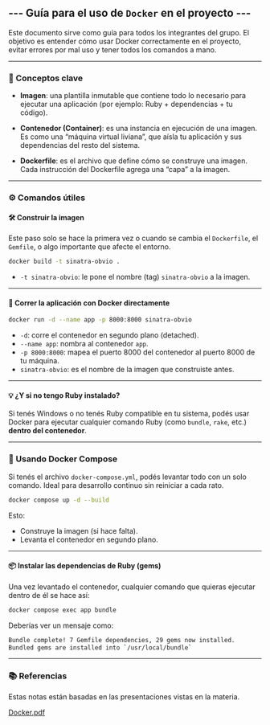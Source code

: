 
## --- Guía para el uso de `Docker` en el proyecto ---

Este documento sirve como guía para todos los integrantes del grupo. El objetivo es entender cómo usar Docker correctamente en el proyecto, evitar errores por mal uso y tener todos los comandos a mano.

---

### 🧠 Conceptos clave

- **Imagen**: una plantilla inmutable que contiene todo lo necesario para ejecutar una aplicación (por ejemplo: Ruby + dependencias + tu código).

- **Contenedor (Container)**: es una instancia en ejecución de una imagen. Es como una “máquina virtual liviana”, que aísla tu aplicación y sus dependencias del resto del sistema.

- **Dockerfile**: es el archivo que define cómo se construye una imagen. Cada instrucción del Dockerfile agrega una “capa” a la imagen.

---

### ⚙️ Comandos útiles

#### 🛠 Construir la imagen

Este paso solo se hace la primera vez o cuando se cambia el `Dockerfile`, el `Gemfile`, o algo importante que afecte el entorno.

```bash
docker build -t sinatra-obvio .
```

- `-t sinatra-obvio`: le pone el nombre (tag) `sinatra-obvio` a la imagen.

---

#### 🚀 Correr la aplicación con Docker directamente

```bash
docker run -d --name app -p 8000:8000 sinatra-obvio
```

- `-d`: corre el contenedor en segundo plano (detached).
- `--name app`: nombra al contenedor `app`.
- `-p 8000:8000`: mapea el puerto 8000 del contenedor al puerto 8000 de tu máquina.
- `sinatra-obvio`: es el nombre de la imagen que construiste antes.

---

#### 💡 ¿Y si no tengo Ruby instalado?

Si tenés Windows o no tenés Ruby compatible en tu sistema, podés usar Docker para ejecutar cualquier comando Ruby (como `bundle`, `rake`, etc.) **dentro del contenedor**.

---

### 🧩 Usando Docker Compose

Si tenés el archivo `docker-compose.yml`, podés levantar todo con un solo comando. Ideal para desarrollo continuo sin reiniciar a cada rato.

```bash
docker compose up -d --build
```

Esto:
- Construye la imagen (si hace falta).
- Levanta el contenedor en segundo plano.

---

#### 📦 Instalar las dependencias de Ruby (gems)

Una vez levantado el contenedor, cualquier comando que quieras ejecutar dentro de él se hace así:

```bash
docker compose exec app bundle
```

Deberías ver un mensaje como:

```bash
Bundle complete! 7 Gemfile dependencies, 29 gems now installed.
Bundled gems are installed into `/usr/local/bundle`
```

---

### 📚 Referencias

Estas notas están basadas en las presentaciones vistas en la materia.

[Docker.pdf](https://drive.google.com/file/d/1DasgR8ulZIiUBzaMdzcHW0hIhM6AiNyr/view)

